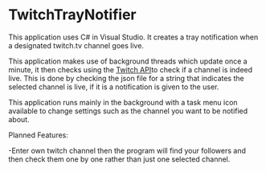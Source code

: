 # TwitchTrayNotifier
This application uses C# in Visual Studio. It creates a tray notification when a designated twitch.tv channel goes live.

This application makes use of background threads which update once a minute, it then checks using the [Twitch API](https://github.com/justintv/Twitch-API)to check if a channel is indeed live. This is done by checking the json file for a string that indicates the selected channel is live, if it is a notification is given to the user.

This application runs mainly in the background with a task menu icon available to change settings such as the channel you want to be notified about.

Planned Features:

-Enter own twitch channel then the program will find your followers and then check them one by one rather than just one selected channel.

